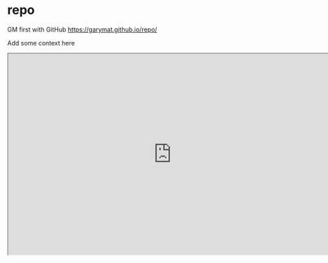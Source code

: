 # repo
GM first with GitHub
https://garymat.github.io/repo/

Add some context here

<iframe width="744" height="460" seamless frameborder="1" scrolling="no" src="https://docs.google.com/spreadsheets/d/1dI4RZSXRGjYizP6AFM_hVfJJqfq11Uo4p__MORk7ip0/pubchart?oid=587332325&amp;format=interactive"></iframe>
